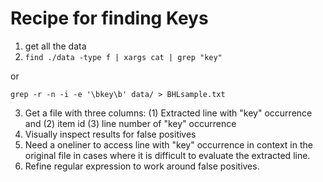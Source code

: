 # Recipe for finding Keys

1. get all the data
2. ```find ./data -type f | xargs cat | grep "key"```

or 

```grep -r -n -i -e '\bkey\b' data/ > BHLsample.txt```

3. Get a file with three columns: (1) Extracted line with "key" occurrence and (2) item id (3) line number of "key" occurrence
4. Visually inspect results for false positives
5. Need a oneliner to access line with "key" occurrence in context in the original file in cases where it is difficult to evaluate the extracted line.
6. Refine regular expression to work around false positives.







